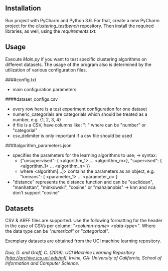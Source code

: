 ## Installation
Run project with PyCharm and Python 3.6. For that, create a new PyCharm project for the _clustering\_testbench_ repository. Then install the required libraries, as well, using the _requirements.txt_.

## Usage
Execute _Main.py_ if you want to test specific clustering algorithms on different datasets. The usage of the program also is determined by the utilization of various configuration files.

####config.txt
  -  main configuration parameters

####dataset_configs.csv
  -  every row here is a test experiment configuration for one dataset
  -  numeric_categorials are categorials which should be treated as a number, e.g. {1, 2, 3, 4}
  -  if file is a CSV, have columns like: "<name>: <type>" where <type> can be "number" or "categorial"
  -  csv_delimiter is only important if a csv file should be used

####algorithm_parameters.json
  -  specifies the parameters for the learning algorithms to use;
  -> syntax: 
       -  {"unsupervised": { <algorithm_1> ... <algorithm_m>}, "supervised": { <algorithm_1> ... <algorithm_n> }}
       -  where <algorithm[...]> contains the parameters as an object, e.g. "kmeans": { <parameter_1> ... <parameter_o> }
  -  "distance" represents the distance function and can be "euclidean", "manhattan", "minkowski", "cosine" or "mahalanobis"
  -> knn and nca don't support "cosine"
    
## Datasets
CSV & ARFF files are supported. Use the following formatting for the header in the case of CSVs per column: _"\<column-name\> \<data-type\>"_. Where the data type can be _"numerical"_ or _"categorical"_.
  
Exemplary datasets are obtained from the UCI machine learning repository.
###### Dua, D. and Graff, C. (2019). UCI Machine Learning Repository [http://archive.ics.uci.edu/ml]. Irvine, CA: University of California, School of Information and Computer Science.